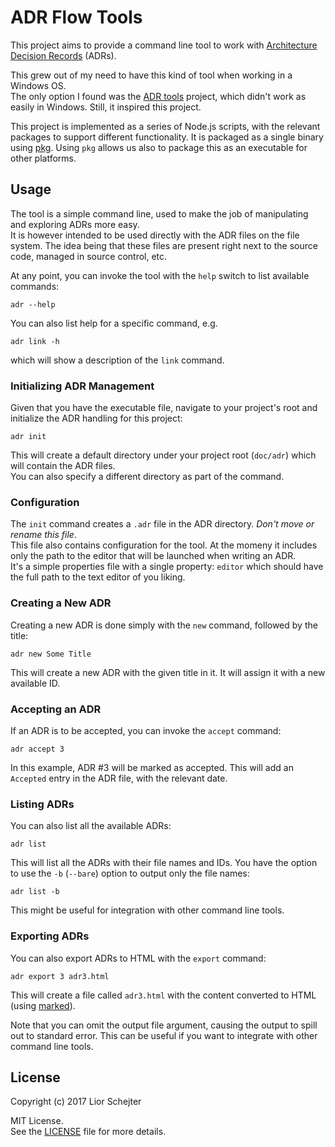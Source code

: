
# ADR Flow Tools

This project aims to provide a command line tool to work with [Architecture Decision Records](http://thinkrelevance.com/blog/2011/11/15/documenting-architecture-decisions) (ADRs).

This grew out of my need to have this kind of tool when working in a Windows OS.  
The only option I found was the [ADR tools](https://github.com/npryce/adr-tools) project, which didn't work as easily in Windows. Still, it inspired this project.

This project is implemented as a series of Node.js scripts, with the relevant packages to support different functionality. It is packaged as a single binary using [pkg](https://github.com/zeit/pkg). Using `pkg` allows us also to package this as an executable for other platforms.  


## Usage

The tool is a simple command line, used to make the job of manipulating and exploring ADRs more easy.  
It is however intended to be used directly with the ADR files on the file system. The idea being that these files are present right next to the source code, managed in source control, etc.

At any point, you can invoke the tool with the `help` switch to list available commands:
```
adr --help
```

You can also list help for a specific command, e.g. 
```
adr link -h
```
which will show a description of the `link` command.

### Initializing ADR Management
Given that you have the executable file, navigate to your project's root and initialize the ADR handling for this project:
```
adr init
```
This will create a default directory under your project root (`doc/adr`) which will contain the ADR files.  
You can also specify a different directory as part of the command.

### Configuration
The `init` command creates a `.adr` file in the ADR directory. _Don't move or rename this file_.  
This file also contains configuration for the tool. At the momeny it includes only the path to the editor that will be launched when writing an ADR.  
It's a simple properties file with a single property: `editor` which should have the full path to the text editor of you liking.

### Creating a New ADR
Creating a new ADR is done simply with the `new` command, followed by the title:
```
adr new Some Title
```
This will create a new ADR with the given title in it. It will assign it with a new available ID.

### Accepting an ADR
If an ADR is to be accepted, you can invoke the `accept` command:
```
adr accept 3
```
In this example, ADR #3 will be marked as accepted. This will add an `Accepted` entry in the ADR file, with the relevant date.

### Listing ADRs
You can also list all the available ADRs:
```
adr list
```
This will list all the ADRs with their file names and IDs.
You have the option to use the `-b` (`--bare`) option to output only the file names:
```
adr list -b
```
This might be useful for integration with other command line tools.

### Exporting ADRs
You can also export ADRs to HTML with the `export` command:
```
adr export 3 adr3.html
```
This will create a file called `adr3.html` with the content converted to HTML (using [marked](https://github.com/chjj/marked)).

Note that you can omit the output file argument, causing the output to spill out to standard error. This can be useful if you want to integrate with other command line tools.

## License

Copyright (c) 2017 Lior Schejter

MIT License.  
See the [LICENSE](./LICENSE) file for more details.
